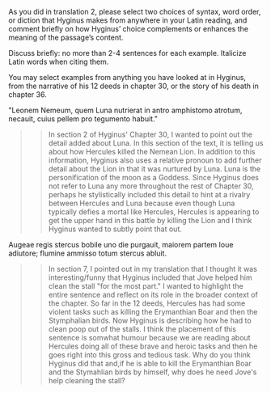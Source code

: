 As you did in translation 2, please select two choices of syntax, word order, or diction that Hyginus makes from anywhere in your Latin reading, and comment briefly on how Hyginus’ choice complements or enhances the meaning of the passage’s content.

Discuss briefly: no more than 2-4 sentences for each example. Italicize Latin words when citing them.

You may select examples from anything you have looked at in Hyginus, from the narrative of his 12 deeds in chapter 30, or the story of his death in chapter 36.


"Leonem Nemeum, quem Luna nutrierat in antro amphistomo atrotum, necauit, cuius pellem pro tegumento habuit."

>>In section 2 of Hyginus' Chapter 30, I wanted to point out the detail added about Luna. In this section of the text, it is telling us about how Hercules killed the Nemean Lion. In addition to this information, Hyginus also uses a relative pronoun to add further detail about the Lion in that it was nurtured by Luna. Luna is the personification of the moon as a Goddess. Since Hyginus does not refer to Luna any more throughout the rest of Chapter 30, perhaps he stylistically included this detail to hint at a rivalry between Hercules and Luna because even though Luna typically defies a mortal like Hercules, Hercules is appearing to get the upper hand in this battle by killing the Lion and I think Hyginus wanted to subtly point that out. 

Augeae regis stercus bobile uno die purgauit, maiorem partem Ioue adiutore; flumine ammisso totum stercus abluit.

>>In section 7, I pointed out in my translation that I thought it was interesting/funny that Hyginus included that Jove helped him clean the stall "for the most part." I wanted to highlight the entire sentence and reflect on its role in the broader context of the chapter. So far in the 12 deeds, Hercules has had some violent tasks such as killing the Erymanthian Boar and then the Stymphalian birds. Now Hyginus is describing how he had to clean poop out of the stalls. I think the placement of this sentence is somwhat humour because we are reading about Hercules doing all of these brave and heroic tasks and then he goes right into this gross and tedious task. Why do you think Hyginus did that and,if he is able to kill the Erymanthian Boar and the Stymahlian birds by himself, why does he need Jove's help cleaning the stall? 

